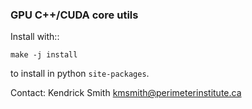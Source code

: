 ### GPU C++/CUDA core utils

Install with::

    make -j install

to install in python `site-packages`.

Contact: Kendrick Smith <kmsmith@perimeterinstitute.ca>
